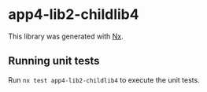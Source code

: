 # app4-lib2-childlib4

This library was generated with [Nx](https://nx.dev).

## Running unit tests

Run `nx test app4-lib2-childlib4` to execute the unit tests.
